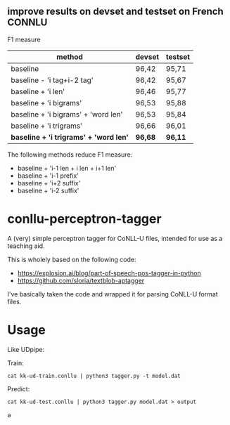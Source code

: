 ## improve results on devset and testset on French CONNLU

F1 measure

method | devset | testset | 
--- | --- | --- | 
baseline | 96,42 | 95,71 |
baseline - 'i tag+i-2 tag' | 96,42 | 95,67 |
baseline + 'i len' | 96,46 | 95,77 |
baseline + 'i bigrams' | 96,53 | 95,88 |
baseline + 'i bigrams' + 'word len' | 96,53 | 95,84 |
baseline + 'i trigrams' | 96,66 | 96,01 |
**baseline + 'i trigrams' + 'word len'** | **96,68** | **96,11** |

The following methods reduce F1 measure:
* baseline + 'i-1 len + i len + i+1 len'
* baseline + 'i-1 prefix'
* baseline + 'i+2 suffix'
* baseline + 'i-2 suffix'

# conllu-perceptron-tagger

A (very) simple perceptron tagger for CoNLL-U files, intended for use as a teaching
aid.

This is wholely based on the following code:

* https://explosion.ai/blog/part-of-speech-pos-tagger-in-python
* https://github.com/sloria/textblob-aptagger

I've basically taken the code and wrapped it for parsing CoNLL-U format files. 

# Usage

Like UDpipe:

Train:

```
cat kk-ud-train.conllu | python3 tagger.py -t model.dat
```

Predict:

```
cat kk-ud-test.conllu | python3 tagger.py model.dat > output
```
ә
